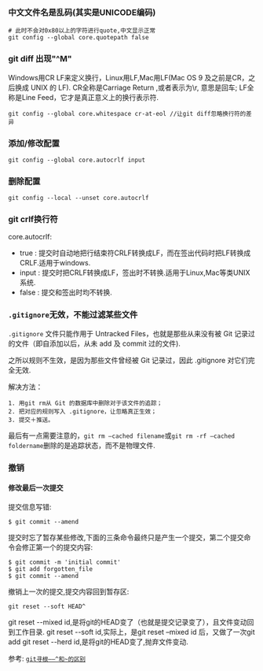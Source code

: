 ### 中文文件名是乱码(其实是UNICODE编码)

```shell
# 此时不会对0x80以上的字符进行quote,中文显示正常
git config --global core.quotepath false
```
### git diff 出现"^M"

Windows用CR LF来定义换行，Linux用LF,Mac用LF(Mac OS 9 及之前是CR，之后换成 UNIX 的 LF). CR全称是Carriage Return ,或者表示为\r, 意思是回车; LF全称是Line Feed，它才是真正意义上的换行表示符.

    git config --global core.whitespace cr-at-eol //让git diff忽略换行符的差异

### 添加/修改配置

    git config --global core.autocrlf input

### 删除配置

    git config --local --unset core.autocrlf

### git crlf换行符

core.autocrlf:

- true : 提交时自动地把行结束符CRLF转换成LF，而在签出代码时把LF转换成CRLF.适用于windows.
- input : 提交时把CRLF转换成LF，签出时不转换.适用于Linux,Mac等类UNIX系统.
- false : 提交和签出时均不转换.

### `.gitignore`无效，不能过滤某些文件

`.gitignore` 文件只能作用于 Untracked Files，也就是那些从来没有被 Git 记录过的文件（即自添加以后，从未 add 及 commit 过的文件).

之所以规则不生效，是因为那些文件曾经被 Git 记录过，因此 .gitignore 对它们完全无效.

解决方法：

    1. 用git rm从 Git 的数据库中删除对于该文件的追踪；
    2. 把对应的规则写入 .gitignore，让忽略真正生效；
    3. 提交＋推送。

最后有一点需要注意的，`git rm –cached filename`或`git rm -rf –cached foldername`删除的是追踪状态，而不是物理文件.

### 撤销

#### 修改最后一次提交

提交信息写错:

    $ git commit --amend

提交时忘了暂存某些修改,下面的三条命令最终只是产生一个提交，第二个提交命令会修正第一个的提交内容:

    $ git commit -m 'initial commit'
    $ git add forgotten_file
    $ git commit --amend

撤销上一次的提交,提交内容回到暂存区:

    git reset --soft HEAD^

git reset --mixed id,是将git的HEAD变了（也就是提交记录变了），且文件变动回到工作目录.
git reset --soft id,实际上，是git reset –mixed id 后，又做了一次git add
git reset --herd id,是将git的HEAD变了,抛弃文件变动.

参考: [`git寻根——^和~的区别`](http://mux.alimama.com/posts/799)